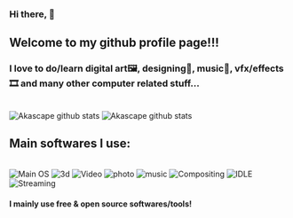 ### Hi there, 👋
## Welcome to my github profile page!!!
### I love to do/learn digital art🖼️, designing🌱, music🎵, vfx/effects🎞️ and many other computer related stuff...
<br>![Akascape github stats](https://github-readme-stats.vercel.app/api?username=Akascape&show_icons=true&theme=dracula) ![Akascape github stats](https://github-readme-stats.vercel.app/api/top-langs?username=Akascape&show_icons=true&theme=dracula)
## Main softwares I use:
<br>![Main OS](https://img.shields.io/badge/OS-Windows_11-informational?style=flat&logo=Microsoft&logoColor=blue&color=1bdce3)
![3d](https://img.shields.io/badge/VFX/3D-Blender-informational?style=flat&logo=blender&logoColor=orange&color=f86604)
![Video](https://img.shields.io/badge/Editing-Davinci_Resolve-informational?style=flat&logo=julia&color=c500ff)
![photo](https://img.shields.io/badge/Photo-Gimp-informational?style=flat&logo=gimp&color=2bbc8a)
![music](https://img.shields.io/badge/Audio/Music-FL_Studio-informational?style=flat&logo=Audacity&color=fc0100)
![Compositing](https://img.shields.io/badge/Compositing-Natron-informational?style=flat&logo=NGINX&color=3cf10e)
![IDLE](https://img.shields.io/badge/IDLE-VS_Code-informational?style=flat&logo=VisualStudioCode&color=f5ff00)
![Streaming](https://img.shields.io/badge/Streaming-OBS-informational?style=flat&logo=OBSStudio&color=0024ff)
#### I mainly use free & open source softwares/tools!
